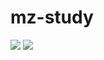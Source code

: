 # mz-study
<img src="https://img.shields.io/badge/Linux-FCC624?style=flat&logo=Linux&logoColor=black"/> <img src="https://img.shields.io/badge/cloud-3693F3?style=flat&logo=cloud&logoColor=blue"/>
